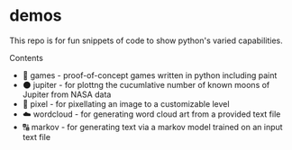 # demos

This repo is for fun snippets of code to show python's varied capabilities.

Contents
* 🎲 games - proof-of-concept games written in python including paint
* 🌑 jupiter - for plottng the cucumlative number of known moons of Jupiter from NASA data
* 🌻 pixel - for pixellating an image to a customizable level
* ☁️ wordcloud - for generating word cloud art from a provided text file
* 🔠 markov - for generating text via a markov model trained on an input text file
